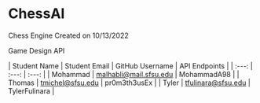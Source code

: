 # ChessAI
Chess Engine
Created on 10/13/2022

Game Design API 

| Student Name | Student Email          | GitHub Username  | API Endpoints | 
|    :---:     |     :---:              |     :---:        |
| Mohammad     | malhabli@mail.sfsu.edu | MohammadA98      |
| Thomas       | tmichel@sfsu.edu       | pr0m3th3usEx     |
| Tyler        | tfulinara@sfsu.edu     | TylerFulinara    |
